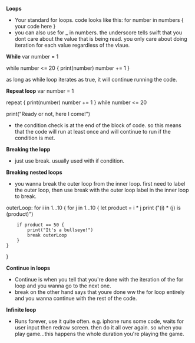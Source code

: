 **Loops**
* Your standard for loops. code looks like this: for number in numbers { your code here }
* you can also use for _ in numbers. the underscore tells swift that you dont care about the value that is being read. you only care about doing iteration for each value regardless of the vlaue. 



**While**
var number = 1

while number <= 20 {
    print(number)
    number += 1
}

as long as while loop iterates as true, it will continue running the code. 

**Repeat loop**
var number = 1

repeat {
    print(number)
    number += 1
} while number <= 20

print("Ready or not, here I come!")

* the condition check is at the end of the block of code. so this means that the code will run at least once and will continue to run if the condition is met. 

**Breaking the lopp**
* just use break. usually used with if condition. 

**Breaking nested loops**
* you wanna break the outer loop from the inner loop. first need to label the outer loop, then use break with the outer loop label in the inner loop to break. 

outerLoop: for i in 1...10 {
    for j in 1...10 {
        let product = i * j
        print ("\(i) * \(j) is \(product)")

        if product == 50 {
            print("It's a bullseye!")
            break outerLoop
        }
    }
}

**Continue in loops**
* Continue is when you tell that you're done with the iteration of the for loop and you wanna go to the next one. 
* break on the other hand says that youre done ww the for loop entirely and you wanna continue with the rest of the code. 

**Infinite loop**
* Runs forever, use it quite often. e.g. iphone runs some code, waits for user input then redraw screen. then do it all over again. so when you play game...this happens the whole duration you're playing the game. 


